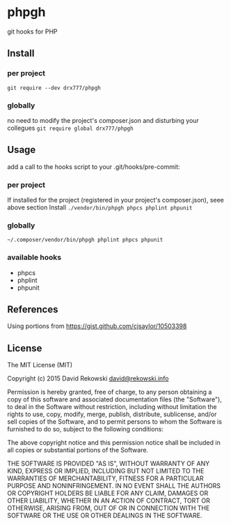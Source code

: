 # phpgh
git hooks for PHP

## Install
### per project
```git require --dev drx777/phpgh```
### globally
no need to modify the project's composer.json and disturbing your collegues
```git require global drx777/phpgh```

## Usage
add a call to the hooks script to your .git/hooks/pre-commit:

### per project
If installed for the project (registered in your project's composer.json), seee above section Install
```./vendor/bin/phpgh phpcs phplint phpunit```
### globally
```~/.composer/vendor/bin/phpgh phplint phpcs phpunit```

### available hooks

* phpcs
* phplint
* phpunit

## References
Using portions from <https://gist.github.com/cjsaylor/10503398>

## License

The MIT License (MIT)

Copyright (c) 2015 David Rekowski <david@rekowski.info>

Permission is hereby granted, free of charge, to any person obtaining a copy
of this software and associated documentation files (the "Software"), to deal
in the Software without restriction, including without limitation the rights
to use, copy, modify, merge, publish, distribute, sublicense, and/or sell
copies of the Software, and to permit persons to whom the Software is
furnished to do so, subject to the following conditions:

The above copyright notice and this permission notice shall be included in
all copies or substantial portions of the Software.

THE SOFTWARE IS PROVIDED "AS IS", WITHOUT WARRANTY OF ANY KIND, EXPRESS OR
IMPLIED, INCLUDING BUT NOT LIMITED TO THE WARRANTIES OF MERCHANTABILITY,
FITNESS FOR A PARTICULAR PURPOSE AND NONINFRINGEMENT. IN NO EVENT SHALL THE
AUTHORS OR COPYRIGHT HOLDERS BE LIABLE FOR ANY CLAIM, DAMAGES OR OTHER
LIABILITY, WHETHER IN AN ACTION OF CONTRACT, TORT OR OTHERWISE, ARISING FROM,
OUT OF OR IN CONNECTION WITH THE SOFTWARE OR THE USE OR OTHER DEALINGS IN
THE SOFTWARE.
